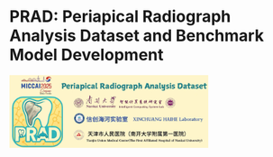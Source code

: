 # PRAD: Periapical Radiograph Analysis Dataset and Benchmark Model Development
<img src="PRADlogo.jpg" alt="PRADlogo" style="width:70%; max-width:800px;">
